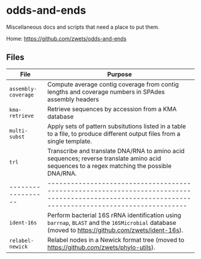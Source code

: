 # odds-and-ends

Miscellaneous docs and scripts that need a place to put them.

Home: <https://github.com/zwets/odds-and-ends>

## Files

| File               | Purpose |
| ------------------ | --------------------------------------------------------------------------------------------------------------------------------------------------- |
|`assembly-coverage` | Compute average contig coverage from contig lengths and coverage numbers in SPAdes assembly headers                                                 |
|`kma-retrieve`      | Retrieve sequences by accession from a KMA database                                                                                                 |
|`multi-subst`       | Apply sets of pattern subsitutions listed in a table to a file, to produce different output files from a single template.                           |
|`trl`               | Transcribe and translate DNA/RNA to amino acid sequences; reverse translate amino acid sequences to a regex matching the possible DNA/RNA.          |
| ------------------ | --------------------------------------------------------------------------------------------------------------------------------------------------- |
|`ident-16s`         | Perform bacterial 16S rRNA identification using `barrnap`, `BLAST` and the `16SMicrobial` database (moved to <https://github.com/zwets/ident-16s>). |
|`relabel-newick`    | Relabel nodes in a Newick format tree (moved to <https://github.com/zwets/phylo-utils>).                                                            |

